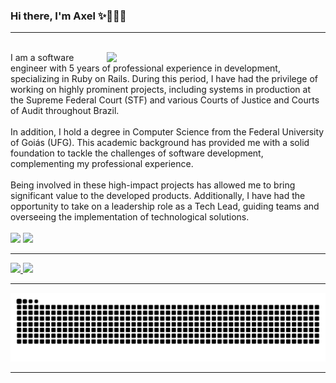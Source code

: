 ### Hi there, I'm Axel ✨🧑🏻‍💻

<hr>

<div style="display: inline_block"><br>
  <img width="350" align="right" vertical-align="center" src="https://i.pinimg.com/originals/6c/90/28/6c90288d7e10d46d18895f17f420a92c.gif">
  I am a software engineer with 5 years of professional experience in development, specializing in Ruby on Rails. During this period, I have had the privilege of working on highly prominent projects, including systems in production at the Supreme Federal Court (STF) and various Courts of Justice and Courts of Audit throughout Brazil.<br><br>
  In addition, I hold a degree in Computer Science from the Federal University of Goiás (UFG). This academic background has provided me with a solid foundation to tackle the challenges of software development, complementing my professional experience.<br><br>
  Being involved in these high-impact projects has allowed me to bring significant value to the developed products. Additionally, I have had the opportunity to take on a leadership role as a Tech Lead, guiding teams and overseeing the implementation of technological solutions.
</div>

<div style="display: inline_block"><br>
  <a href="https://www.linkedin.com/in/axel-miguez" target="_blank"><img src="https://img.shields.io/badge/-LinkedIn-%230077B5?style=for-the-badge&logo=linkedin&logoColor=white" target="_blank"></a>
  <a href="https://axelzito.github.io" target="_blank"><img src="https://img.shields.io/badge/Website-3b5998?style=for-the-badge&logo=google-chrome&logoColor=white" target="_blank"></a>
</div>

<hr>

<div>
  <a href="https://github.com/axelzito">
    <img height="180em" src="https://github-readme-stats.vercel.app/api?username=axelzito&show_icons=true&theme=dracula&count_private=true"/>
    <img height="180em" src="https://github-readme-stats.vercel.app/api/top-langs/?username=axelzito&layout=compact&theme=dracula&langs_count=7"/>
  </a>
</div>

<hr>

<div style="display: inline_block">
 
 ![Snake animation](https://github.com/axelzito/axelzito/blob/output/github-contribution-grid-snake.svg)
 
</div>

<hr>

<!--
- 🌱 I’m currently learning ...
- 👯 I’m looking to collaborate on ...
- 🤔 I’m looking for help with ...
- 💬 Ask me about ...

- 😄 Pronouns: ...
- ⚡ Fun fact: ...
- 📫 How to reach me: axel.d3v@gmail.com<br>
- 💼 Connecting and sharing professional updates on <a href="https://www.linkedin.com/in/axel-miguez/">LinkedIn</a><br>
- 😄 Pronouns: he/him<br>

[![Axel's GitHub stats](https://github-readme-stats.vercel.app/api?username=axelzito&theme=tokyonight&count_private=true&show_icons=true&hide=issues,contribs)](https://github.com/anuraghazra/github-readme-stats)
[![Axel's Monst Used Languages](https://github-readme-stats.vercel.app/api/top-langs/?username=axelzito&theme=tokyonight&count_private=true&layout=compact&hide=javascript,html,java,css,shell,c)](https://github.com/axelzito?tab=repositories)


[![Axel's wakatime stats](https://github-readme-stats.vercel.app/api/wakatime?username=axel&layout=compact&theme=tokyonight)](https://github.com/anuraghazra/github-readme-stats)
<img width="280" src="https://i.pinimg.com/originals/6c/90/28/6c90288d7e10d46d18895f17f420a92c.gif"/>

###

![Axel's GitHub stats](https://github-readme-stats.vercel.app/api?username=axelzito&count_private=true&show_icons=true&hide=issues,contribs)

<center>
  <table>
    <tr>
        <td><img width="590px" align="left" src="https://github-readme-stats.vercel.app/api?username=axelzito&count_private=true&show_icons=true&hide=issues,contribs" /></td>
        <td><img width="470px" align="left" src="https://github-readme-stats.vercel.app/api/wakatime?username=axel&layout=compact" /></td>
    </tr>   
  </table>
</center>

![Axel's GitHub stats](https://github-readme-stats.vercel.app/api?username=axelzito&count_private=true&show_icons=true&hide=issues,contribs)
[![Axel's wakatime stats](https://github-readme-stats.vercel.app/api/wakatime?username=axel&layout=compact)](https://github.com/anuraghazra/github-readme-stats)

<center>
  <table>
    <tr>
        <td><img width="400px" align="left" src="https://github-readme-stats.vercel.app/api/top-langs/?username=axelzito&hide=html&layout=compact&theme=default" /></td>
        <td><img width="470px" align="left" src="https://github-readme-stats.vercel.app/api?username=axelzito&theme=default" /></td>
    </tr>   
  </table>
</center>

 -->
